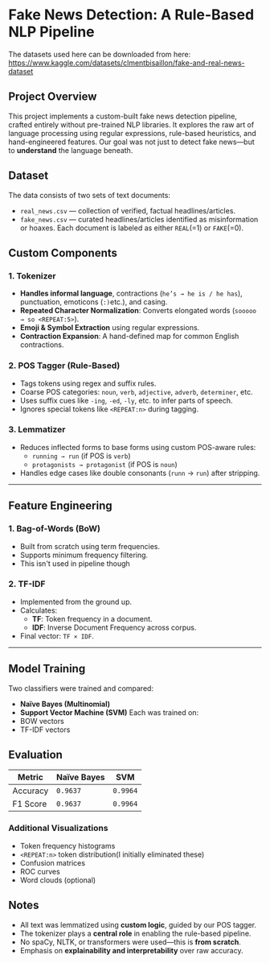 # Fake News Detection: A Rule-Based NLP Pipeline
The datasets used here can be downloaded from here:
https://www.kaggle.com/datasets/clmentbisaillon/fake-and-real-news-dataset
## Project Overview
This project implements a custom-built fake news detection pipeline, crafted entirely without pre-trained NLP libraries. It explores the raw art of language processing using regular expressions, rule-based heuristics, and hand-engineered features. Our goal was not just to detect fake news—but to **understand** the language beneath.
##  Dataset
The data consists of two sets of text documents:
- `real_news.csv` — collection of verified, factual headlines/articles.
- `fake_news.csv` — curated headlines/articles identified as misinformation or hoaxes.
Each document is labeled as either `REAL`(=1) or `FAKE`(=0).
## Custom Components
### 1. **Tokenizer**
- **Handles informal language**, contractions (`he’s → he is / he has`), punctuation, emoticons (`:)`etc.), and casing.
- **Repeated Character Normalization**: Converts elongated words (`sooooo → so <REPEAT:5>`).
- **Emoji & Symbol Extraction** using regular expressions.
- **Contraction Expansion**: A hand-defined map for common English contractions.
### 2. **POS Tagger (Rule-Based)**
- Tags tokens using regex and suffix rules.
- Coarse POS categories: `noun`, `verb`, `adjective`, `adverb`, `determiner`, etc.
- Uses suffix cues like `-ing`, `-ed`, `-ly`, etc. to infer parts of speech.
- Ignores special tokens like `<REPEAT:n>` during tagging.
### 3. **Lemmatizer**
- Reduces inflected forms to base forms using custom POS-aware rules:
  - `running → run` (if POS is `verb`)
  - `protagonists → protagonist` (if POS is `noun`)
- Handles edge cases like double consonants (`runn` → `run`) after stripping.
---
## Feature Engineering
### 1. **Bag-of-Words (BoW)**
- Built from scratch using term frequencies.
- Supports minimum frequency filtering.
- This isn't used in pipeline though
### 2. **TF-IDF**
- Implemented from the ground up.
- Calculates:
  - **TF**: Token frequency in a document.
  - **IDF**: Inverse Document Frequency across corpus.
- Final vector: `TF × IDF`.
---
## Model Training
Two classifiers were trained and compared:
- **Naïve Bayes (Multinomial)**
- **Support Vector Machine (SVM)**
Each was trained on:
- BOW vectors
- TF-IDF vectors
##  Evaluation
| Metric      | Naïve Bayes | SVM     |
|-------------|-------------|---------|
| Accuracy    | `0.9637`    |`0.9964` |
| F1 Score    | `0.9637`    | `0.9964` |
###  Additional Visualizations
- Token frequency histograms
- `<REPEAT:n>` token distribution(I initially eliminated these)
- Confusion matrices
- ROC curves
- Word clouds (optional)
## Notes
- All text was lemmatized using **custom logic**, guided by our POS tagger.
- The tokenizer plays a **central role** in enabling the rule-based pipeline.
- No spaCy, NLTK, or transformers were used—this is **from scratch**.
- Emphasis on **explainability and interpretability** over raw accuracy.
